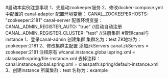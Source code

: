 #启动本实例注意事项
1、先启动zookeeper服务
2、修改docker-compose.yml中配置的
canal-adapter 配置环境变量：
CANAL_ZOOKEEPERHOSTS: "zookeeper:2181"
canal-server 配置环境变量：
CANAL_ADMIN_REGISTER_AUTO: "true"   //启动自动注册
CANAL_ADMIN_REGISTER_CLUSTER: "test" //注册集群
#管理canal与instance
1、登录canal-admin
创建集群
集群名为：test
ZK地址为：zookeeper:2181
2、修改集群主配置
添加zkServers
canal.zkServers = zookeeper:2181
注释原有
\\#canal.instance.global.spring.xml = classpath:spring/file-instance.xml
去掉注释：
canal.instance.global.spring.xml = classpath:spring/default-instance.xml
3、创建instance
所属集群：test 名称为：example
